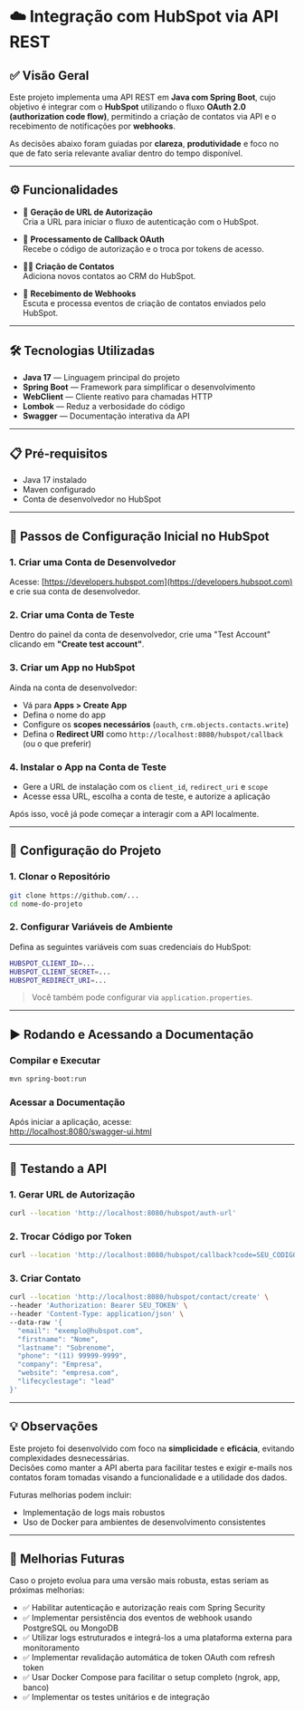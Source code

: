 # ☁️ Integração com HubSpot via API REST

## ✅ Visão Geral

Este projeto implementa uma API REST em **Java com Spring Boot**, cujo objetivo é integrar com o **HubSpot** utilizando o fluxo **OAuth 2.0 (authorization code flow)**, permitindo a criação de contatos via API e o recebimento de notificações por **webhooks**.

As decisões abaixo foram guiadas por **clareza**, **produtividade** e foco no que de fato seria relevante avaliar dentro do tempo disponível.

---

## ⚙️ Funcionalidades

- 🔗 **Geração de URL de Autorização**  
  Cria a URL para iniciar o fluxo de autenticação com o HubSpot.

- 🔐 **Processamento de Callback OAuth**  
  Recebe o código de autorização e o troca por tokens de acesso.

- 🧑‍💼 **Criação de Contatos**  
  Adiciona novos contatos ao CRM do HubSpot.

- 📩 **Recebimento de Webhooks**  
  Escuta e processa eventos de criação de contatos enviados pelo HubSpot.

---

## 🛠️ Tecnologias Utilizadas

- **Java 17** — Linguagem principal do projeto
- **Spring Boot** — Framework para simplificar o desenvolvimento
- **WebClient** — Cliente reativo para chamadas HTTP
- **Lombok** — Reduz a verbosidade do código
- **Swagger** — Documentação interativa da API

---

## 📋 Pré-requisitos

- Java 17 instalado
- Maven configurado
- Conta de desenvolvedor no HubSpot

---

## 🔧 Passos de Configuração Inicial no HubSpot

### 1. Criar uma Conta de Desenvolvedor
Acesse: [https://developers.hubspot.com](https://developers.hubspot.com) e crie sua conta de desenvolvedor.

### 2. Criar uma Conta de Teste
Dentro do painel da conta de desenvolvedor, crie uma "Test Account" clicando em **"Create test account"**.

### 3. Criar um App no HubSpot
Ainda na conta de desenvolvedor:
- Vá para **Apps > Create App**
- Defina o nome do app
- Configure os **scopes necessários** (`oauth`, `crm.objects.contacts.write`)
- Defina o **Redirect URI** como `http://localhost:8080/hubspot/callback` (ou o que preferir)

### 4. Instalar o App na Conta de Teste
- Gere a URL de instalação com os `client_id`, `redirect_uri` e `scope`
- Acesse essa URL, escolha a conta de teste, e autorize a aplicação

Após isso, você já pode começar a interagir com a API localmente.

---

## 🔧 Configuração do Projeto

### 1. Clonar o Repositório

```bash
git clone https://github.com/...
cd nome-do-projeto
```

### 2. Configurar Variáveis de Ambiente

Defina as seguintes variáveis com suas credenciais do HubSpot:

```bash
HUBSPOT_CLIENT_ID=...
HUBSPOT_CLIENT_SECRET=...
HUBSPOT_REDIRECT_URI=...
```

> Você também pode configurar via `application.properties`.

---

## ▶️ Rodando e Acessando a Documentação

### Compilar e Executar

```bash
mvn spring-boot:run
```

### Acessar a Documentação

Após iniciar a aplicação, acesse:  
[http://localhost:8080/swagger-ui.html](http://localhost:8080/swagger-ui.html)

---

## 🧪 Testando a API

### 1. Gerar URL de Autorização

```bash
curl --location 'http://localhost:8080/hubspot/auth-url'
```

### 2. Trocar Código por Token

```bash
curl --location 'http://localhost:8080/hubspot/callback?code=SEU_CODIGO'
```

### 3. Criar Contato

```bash
curl --location 'http://localhost:8080/hubspot/contact/create' \
--header 'Authorization: Bearer SEU_TOKEN' \
--header 'Content-Type: application/json' \
--data-raw '{
  "email": "exemplo@hubspot.com",
  "firstname": "Nome",
  "lastname": "Sobrenome",
  "phone": "(11) 99999-9999",
  "company": "Empresa",
  "website": "empresa.com",
  "lifecyclestage": "lead"
}'
```

---

## 💡 Observações

Este projeto foi desenvolvido com foco na **simplicidade** e **eficácia**, evitando complexidades desnecessárias.  
Decisões como manter a API aberta para facilitar testes e exigir e-mails nos contatos foram tomadas visando a funcionalidade e a utilidade dos dados.

Futuras melhorias podem incluir:

- Implementação de logs mais robustos
- Uso de Docker para ambientes de desenvolvimento consistentes

---

## 🚀 Melhorias Futuras

Caso o projeto evolua para uma versão mais robusta, estas seriam as próximas melhorias:

- ✅ Habilitar autenticação e autorização reais com Spring Security
- ✅ Implementar persistência dos eventos de webhook usando PostgreSQL ou MongoDB
- ✅ Utilizar logs estruturados e integrá-los a uma plataforma externa para monitoramento
- ✅ Implementar revalidação automática de token OAuth com refresh token
- ✅ Usar Docker Compose para facilitar o setup completo (ngrok, app, banco)
- ✅ Implementar os testes unitários e de integração
